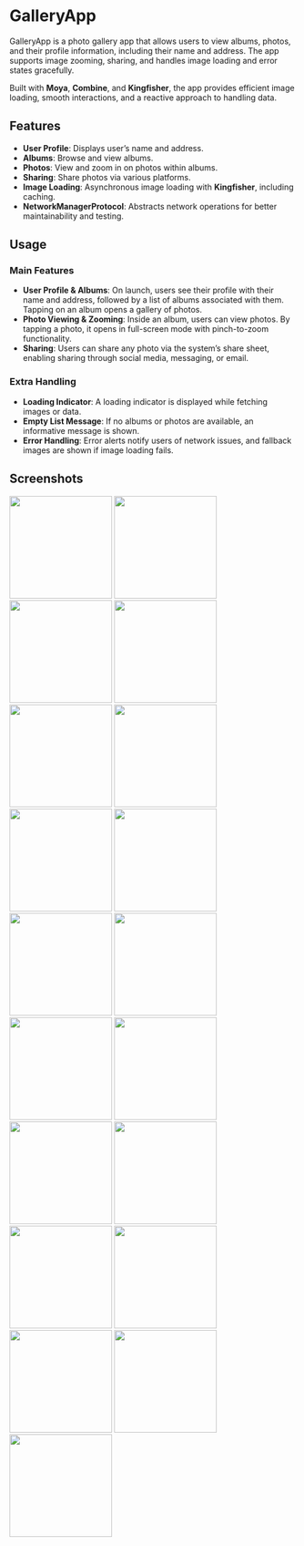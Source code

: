 # GalleryApp

GalleryApp is a photo gallery app that allows users to view albums, photos, and their profile information, including their name and address. The app supports image zooming, sharing, and handles image loading and error states gracefully.

Built with **Moya**, **Combine**, and **Kingfisher**, the app provides efficient image loading, smooth interactions, and a reactive approach to handling data.

## Features

- **User Profile**: Displays user’s name and address.
- **Albums**: Browse and view albums.
- **Photos**: View and zoom in on photos within albums.
- **Sharing**: Share photos via various platforms.
- **Image Loading**: Asynchronous image loading with **Kingfisher**, including caching.
- **NetworkManagerProtocol**: Abstracts network operations for better maintainability and testing.

## Usage

### Main Features

- **User Profile & Albums**: On launch, users see their profile with their name and address, followed by a list of albums associated with them. Tapping on an album opens a gallery of photos.
- **Photo Viewing & Zooming**: Inside an album, users can view photos. By tapping a photo, it opens in full-screen mode with pinch-to-zoom functionality.
- **Sharing**: Users can share any photo via the system’s share sheet, enabling sharing through social media, messaging, or email.

### Extra Handling

- **Loading Indicator**: A loading indicator is displayed while fetching images or data.
- **Empty List Message**: If no albums or photos are available, an informative message is shown.
- **Error Handling**: Error alerts notify users of network issues, and fallback images are shown if image loading fails.

## Screenshots


<img src="https://github.com/user-attachments/assets/b670042f-89e3-4dfd-a3ae-f64deff7d8d3" width="180"/>
<img src="https://github.com/user-attachments/assets/71116b52-d1d0-46cc-be42-91c670fe6b8d" width="180"/>
<img src="https://github.com/user-attachments/assets/441b48b2-971f-446d-b127-94f634c39120" width="180"/>
<img src="https://github.com/user-attachments/assets/bcc44e20-eff7-4478-bd10-244c30e3881c" width="180"/>
<img src="https://github.com/user-attachments/assets/e9e6800b-a48f-4041-911a-36a4ba80df96" width="180"/>
<img src="https://github.com/user-attachments/assets/c5b4c055-0cca-40c0-8156-75ddfea77cdf" width="180"/>
<img src="https://github.com/user-attachments/assets/c0bc1707-3278-4312-bb41-28a79766a9d9" width="180"/>
<img src="https://github.com/user-attachments/assets/85d7a9b0-5b08-41c0-83d3-485b347f8154" width="180"/>
<img src="https://github.com/user-attachments/assets/6df20c8e-5dee-4d47-9a49-ef5dd803b0f3" width="180"/>
<img src="https://github.com/user-attachments/assets/26c6d97d-10a2-4c37-a374-679ee442a970" width="180"/>
<img src="https://github.com/user-attachments/assets/57f9f5de-6a48-4dfc-a442-40cb80bbf28c" width="180"/>
<img src="https://github.com/user-attachments/assets/17ad3292-f207-4e21-b73e-d5d17c8f83dd" width="180"/>
<img src="https://github.com/user-attachments/assets/3f4de484-db28-4425-be23-56bd1c8036b1" width="180"/>
<img src="https://github.com/user-attachments/assets/6ff3848a-3bd2-4382-b9a1-9dec97b0185f" width="180"/>
<img src="https://github.com/user-attachments/assets/1575ac9c-a194-448a-be17-5556fa248ee3" width="180"/>
<img src="https://github.com/user-attachments/assets/c429e76e-da37-4206-a6d6-5bbdac6714d7" width="180"/>
<img src="https://github.com/user-attachments/assets/c44b3b68-76c3-4b35-abad-ffc1fba561f0" width="180"/>
<img src="https://github.com/user-attachments/assets/981561f7-4e81-4b93-958e-73abee50fc16" width="180"/>
<img src="https://github.com/user-attachments/assets/f45b6089-2364-47ac-926f-14c51a5cd4f4" width="180"/>

